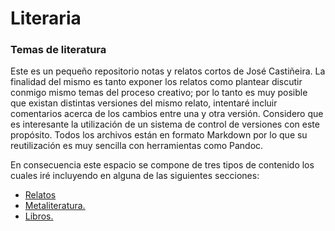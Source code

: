 # Literaria

### Temas de literatura

Este es un pequeño repositorio notas y relatos cortos de José Castiñeira. La finalidad del mismo es tanto exponer los relatos como plantear discutir conmigo mismo temas del proceso creativo; por lo tanto es muy posible que existan distintas versiones del mismo relato, intentaré incluir comentarios acerca de los cambios entre una y otra versión. Considero que es interesante la utilización de un sistema de control de versiones con este propósito. Todos los archivos están en formato Markdown por lo que su reutilización es muy sencilla con herramientas como Pandoc. 

En consecuencia este espacio se compone de tres tipos de contenido los cuales iré incluyendo en alguna de las siguientes secciones:

- [Relatos](https://notas.entelequia.info/relatos)
- [Metaliteratura.](https://notas.entelequia.info/metaliteraria)
- [Libros.](https://notas.entelequia.info/libros)
